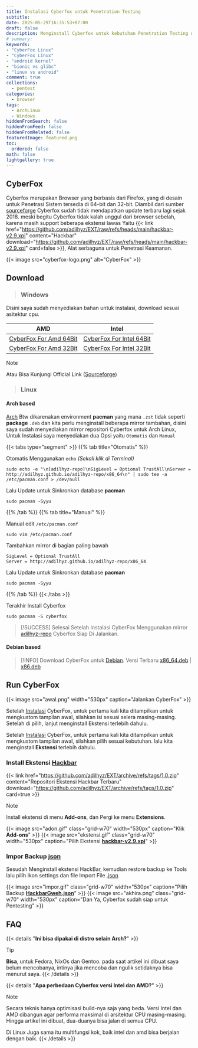 ```yaml
---
title: Instalasi Cyberfox untuk Penetration Testing
subtitle:
date: 2025-05-29T16:35:53+07:00
draft: false
description: Menginstall Cyberfox untuk kebutuhan Penetration Testing di Windows dan Linux.
# summary: 
keywords:
- "CyberFox Linux"
- "CyberFox Linux"
- "android kernel"
- "bionic vs glibc"
- "linux vs android"
comment: true
collections:
  - pentest
categories:
  - browser
tags:
  - ArchLinux
  - Windows
hiddenFromSearch: false
hiddenFromFeed: false
hiddenFromRelated: false
featuredImage: featured.png
toc:
  ordered: false
math: false
lightgallery: true
---
```


## CyberFox

Cyberfox merupakan Browser yang berbasis dari Firefox, yang di desain untuk Penetrasi Sistem tersedia di 64-bit dan 32-bit. Diambil dari sumber [sourceforge](https://sourceforge.net/projects/cyberfox) Cyberfox sudah tidak mendapatkan update terbaru lagi sejak 2018. meski begitu Cyberfox tidak kalah unggul dari browser sebelah, karena masih support beberapa ekstensi lawas Yaitu {{< link href="https://github.com/adilhyz/EXT/raw/refs/heads/main/hackbar-v2.9.xpi" content="Hackbar" download="https://github.com/adilhyz/EXT/raw/refs/heads/main/hackbar-v2.9.xpi" card=false >}}, Alat serbaguna untuk Penetrasi Keamanan.

{{< image src="cyberfox-logo.png" alt="CyberFox" >}}

## Download
> ### Windows

Disini saya sudah menyediakan bahan untuk instalasi, download sesuai asitektur cpu.

|     AMD    | Intel  |
|------------|--------|
| [CyberFox For Amd 64Bit](https://sourceforge.net/projects/cyberfox/files/Cyberfox-52.9.1.en-US.win64-x86_64.amd.exe/download) |[CyberFox For Intel 64Bit](https://sourceforge.net/projects/cyberfox/files/Cyberfox-52.9.1.en-US.win64-x86_64.intel.exe/download)|
| [CyberFox For Amd 32Bit](https://sourceforge.net/projects/cyberfox/files/Cyberfox-52.9.1.en-US.win32.amd.exe/download) | [CyberFox For Intel 32Bit](https://sourceforge.net/projects/cyberfox/files/Cyberfox-52.9.1.en-US.win32.intel.exe/download) |

> [!NOTE]
> Atau Bisa Kunjungi Official Link ([Sourceforge](https://sourceforge.net/projects/cyberfox/files/))

> ### Linux

#### Arch based

[Arch](https://wiki.archlinux.org/title/Arch-based_distributions) Btw dikarenakan environment **pacman** yang mana `.zst` tidak seperti **package** `.deb` dan kita perlu menginstall beberapa mirror tambahan, disini saya sudah menyediakan mirror repositori Cyberfox untuk Arch Linux, Untuk Instalasi saya menyediakan dua Opsi yaitu `Otomatis` dan `Manual`

{{< tabs type="segment" >}}
{{% tab title="Otomatis" %}}

Otomatis Menggunakan `echo` *(Sekali klik di Terminal)*

```shell {title="Terminal"}
sudo echo -e "\n[adilhyz-repo]\nSigLevel = Optional TrustAll\nServer = http://adilhyz.github.io/adilhyz-repo/x86_64\n" | sudo tee -a /etc/pacman.conf > /dev/null
```

Lalu Update untuk Sinkronkan database **pacman**

```shell {title="Terminal"}
sudo pacman -Syyu
```

{{% /tab %}}
{{% tab title="Manual" %}}

Manual edit `/etc/pacman.conf`

```shell {title="Terminal"}
sudo vim /etc/pacman.conf
```

Tambahkan mirror di bagian paling bawah

```shell /etc/pacman.conf {title="Edit /etc/pacman.conf (sudo)"}
SigLevel = Optional TrustAll
Server = http://adilhyz.github.io/adilhyz-repo/x86_64
```

Lalu Update untuk Sinkronkan database **pacman**

```shell {title="Terminal"}
sudo pacman -Syyu
```

{{% /tab %}}
{{< /tabs >}}

Terakhir Install Cyberfox

```shell {title="Terminal"}
sudo pacman -S cyberfox
```

> [!SUCCESS] Selesai
> Setelah Instalasi CyberFox Menggunakan mirror [adilhyz-repo](/projects/adilhyz/adilhyz-repo/) Cyberfox Siap Di Jalankan.


#### Debian based

> [!INFO] Download CyberFox untuk [Debian](https://distrowatch.com/search.php?basedon=Debian). 
>Versi Terbaru [x86_64.deb](https://sourceforge.net/projects/cyberfox/files/Zipped%20Format/Cyberfox-52.9.1.en-US.linux-x86_64.deb/download) | [x86.deb](https://sourceforge.net/projects/cyberfox/files/Cyberfox-52.9.1.en-US.win64-x86_64.amd.exe/download)


## Run CyberFox

{{< image src="awal.png" width="530px" caption="Jalankan CyberFox" >}}


Setelah [Instalasi](#download) CyberFox, untuk pertama kali kita ditampilkan untuk mengkustom tampilan awal, silahkan isi sesuai selera masing-masing. Setelah di pilih, lanjut menginstall Ekstensi terlebih dahulu.


Setelah [Instalasi](#download) CyberFox, untuk pertama kali kita ditampilkan untuk mengkustom tampilan awal, silahkan pilih sesuai kebutuhan. lalu kita menginstall **Ekstensi** terlebih dahulu.

### Install Ekstensi [**Hackbar**](https://github.com/adilhyz/EXT "Hackbar Extension by Adilhyz") 

{{< link href="https://github.com/adilhyz/EXT/archive/refs/tags/1.0.zip" content="Repositori Ekstensi Hackbar Terbaru" download="https://github.com/adilhyz/EXT/archive/refs/tags/1.0.zip" card=true >}}

> [!NOTE]
> Install ekstensi di menu **Add-ons**, dan Pergi ke menu **Extensions**.

{{< image src="adon.gif" class="grid-w70" width="530px" caption="Klik **Add-ons**" >}}
{{< image src="ekstensi.gif" class="grid-w70" width="530px" caption="Pilih Ekstensi [**hackbar-v2.9.xpi**](https://github.com/adilhyz/EXT/raw/refs/heads/main/hackbar-v2.9.xpi)" >}}

### Impor Backup [**json**](https://github.com/adilhyz/EXT/raw/refs/heads/main/HackbarGweh.json)

Sesudah Menginstall ekstensi HackBar, kemudian restore backup ke Tools lalu pilih Ikon settings dan file Import File [.json](https://github.com/adilhyz/EXT/raw/refs/heads/main/HackbarGweh.json)

{{< image src="impor.gif" class="grid-w70" width="530px" caption="Pilih Backup [**HackbarGweh.json**](https://github.com/adilhyz/EXT/raw/refs/heads/main/HackbarGweh.json)" >}}
{{< image src="akhira.png" class="grid-w70" width="530px" caption="Dan Ya, Cyberfox sudah siap untuk Pentesting" >}}


## FAQ

{{< details "**Ini bisa dipakai di distro selain Arch?**" >}}

> [!TIP]
> **Bisa**, untuk Fedora, NixOs dan Gentoo. pada saat artikel ini dibuat saya belum mencobanya, intinya jika mencoba dan ngulik setidaknya bisa menurut saya.
{{< /details >}}

{{< details "**Apa perbedaan Cyberfox versi Intel dan AMD?**" >}}

> [!NOTE]
> Secara teknis hanya optimisasi build-nya saja yang beda. Versi Intel dan AMD dibangun agar performa maksimal di arsitektur CPU masing-masing. Hingga artikel ini dibuat, dua-duanya bisa jalan di semua CPU.
>
> Di Linux Juga sama itu multifungsi kok, baik intel dan amd bisa berjalan dengan baik.
{{< /details >}}